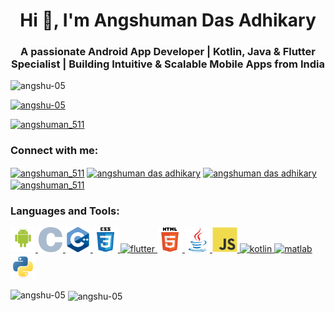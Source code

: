 <h1 align="center">Hi 👋, I'm Angshuman Das Adhikary</h1>
<h3 align="center">A passionate Android App Developer | Kotlin, Java & Flutter Specialist | Building Intuitive & Scalable Mobile Apps from India</h3>

<p align="left"> <img src="https://komarev.com/ghpvc/?username=angshu-05&label=Profile%20views&color=0e75b6&style=flat" alt="angshu-05" /> </p>

<p align="left"> <a href="https://github.com/ryo-ma/github-profile-trophy"><img src="https://github-profile-trophy.vercel.app/?username=angshu-05" alt="angshu-05" /></a> </p>

<p align="left"> <a href="https://twitter.com/angshuman_511" target="blank"><img src="https://img.shields.io/twitter/follow/angshuman_511?logo=twitter&style=for-the-badge" alt="angshuman_511" /></a> </p>

<h3 align="left">Connect with me:</h3>
<p align="left">
<a href="https://twitter.com/angshuman_511" target="blank"><img align="center" src="https://raw.githubusercontent.com/rahuldkjain/github-profile-readme-generator/master/src/images/icons/Social/twitter.svg" alt="angshuman_511" height="30" width="40" /></a>
<a href="https://www.linkedin.com/in/angshuman-das-adhikary-79a40a32b?utm_source=share&utm_campaign=share_via&utm_content=profile&utm_medium=android_app" target="blank"><img align="center" src="https://raw.githubusercontent.com/rahuldkjain/github-profile-readme-generator/master/src/images/icons/Social/linked-in-alt.svg" alt="angshuman das adhikary" height="30" width="40" /></a>
<a href="https://www.facebook.com/people/Angshuman-Das-Adhikary/pfbid0LgHBq3BFyCkeqQN5trSfNYLJaRNtQr5wnBVWf3mkdm7faymGuhKo5o6DYZV6YQUal/" target="blank"><img align="center" src="https://raw.githubusercontent.com/rahuldkjain/github-profile-readme-generator/master/src/images/icons/Social/facebook.svg" alt="angshuman das adhikary" height="30" width="40" /></a>
<a href="https://instagram.com/angshuman_511" target="blank"><img align="center" src="https://raw.githubusercontent.com/rahuldkjain/github-profile-readme-generator/master/src/images/icons/Social/instagram.svg" alt="angshuman_511" height="30" width="40" /></a>
</p>

<h3 align="left">Languages and Tools:</h3>
<p align="left"> <a href="https://developer.android.com" target="_blank" rel="noreferrer"> <img src="https://raw.githubusercontent.com/devicons/devicon/master/icons/android/android-original-wordmark.svg" alt="android" width="40" height="40"/> </a> <a href="https://www.cprogramming.com/" target="_blank" rel="noreferrer"> <img src="https://raw.githubusercontent.com/devicons/devicon/master/icons/c/c-original.svg" alt="c" width="40" height="40"/> </a> <a href="https://www.w3schools.com/cpp/" target="_blank" rel="noreferrer"> <img src="https://raw.githubusercontent.com/devicons/devicon/master/icons/cplusplus/cplusplus-original.svg" alt="cplusplus" width="40" height="40"/> </a> <a href="https://www.w3schools.com/css/" target="_blank" rel="noreferrer"> <img src="https://raw.githubusercontent.com/devicons/devicon/master/icons/css3/css3-original-wordmark.svg" alt="css3" width="40" height="40"/> </a> <a href="https://flutter.dev" target="_blank" rel="noreferrer"> <img src="https://www.vectorlogo.zone/logos/flutterio/flutterio-icon.svg" alt="flutter" width="40" height="40"/> </a> <a href="https://www.w3.org/html/" target="_blank" rel="noreferrer"> <img src="https://raw.githubusercontent.com/devicons/devicon/master/icons/html5/html5-original-wordmark.svg" alt="html5" width="40" height="40"/> </a> <a href="https://www.java.com" target="_blank" rel="noreferrer"> <img src="https://raw.githubusercontent.com/devicons/devicon/master/icons/java/java-original.svg" alt="java" width="40" height="40"/> </a> <a href="https://developer.mozilla.org/en-US/docs/Web/JavaScript" target="_blank" rel="noreferrer"> <img src="https://raw.githubusercontent.com/devicons/devicon/master/icons/javascript/javascript-original.svg" alt="javascript" width="40" height="40"/> </a> <a href="https://kotlinlang.org" target="_blank" rel="noreferrer"> <img src="https://www.vectorlogo.zone/logos/kotlinlang/kotlinlang-icon.svg" alt="kotlin" width="40" height="40"/> </a> <a href="https://www.mathworks.com/" target="_blank" rel="noreferrer"> <img src="https://upload.wikimedia.org/wikipedia/commons/2/21/Matlab_Logo.png" alt="matlab" width="40" height="40"/> </a> <a href="https://www.python.org" target="_blank" rel="noreferrer"> <img src="https://raw.githubusercontent.com/devicons/devicon/master/icons/python/python-original.svg" alt="python" width="40" height="40"/> </a> </p>

<p><img align="left" src="https://github-readme-stats.vercel.app/api/top-langs?username=angshu-05&show_icons=true&locale=en&layout=compact" alt="angshu-05" /></p>

<p>&nbsp;<img align="center" src="https://github-readme-stats.vercel.app/api?username=angshu-05&show_icons=true&locale=en" alt="angshu-05" /></p>
